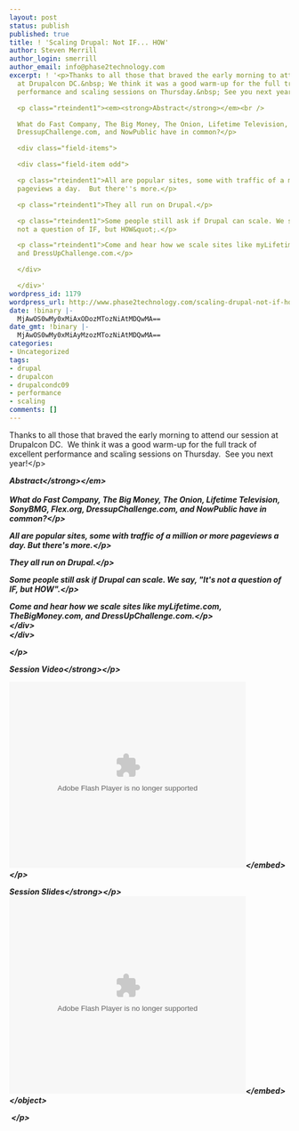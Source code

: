 ```yaml
---
layout: post
status: publish
published: true
title: ! 'Scaling Drupal: Not IF... HOW'
author: Steven Merrill
author_login: smerrill
author_email: info@phase2technology.com
excerpt: ! '<p>Thanks to all those that braved the early morning to attend our session
  at Drupalcon DC.&nbsp; We think it was a good warm-up for the full track of excellent
  performance and scaling sessions on Thursday.&nbsp; See you next year!</p>

  <p class="rteindent1"><em><strong>Abstract</strong></em><br />

  What do Fast Company, The Big Money, The Onion, Lifetime Television, SonyBMG, Flex.org,
  DressupChallenge.com, and NowPublic have in common?</p>

  <div class="field-items">

  <div class="field-item odd">

  <p class="rteindent1">All are popular sites, some with traffic of a million or more
  pageviews a day.  But there''s more.</p>

  <p class="rteindent1">They all run on Drupal.</p>

  <p class="rteindent1">Some people still ask if Drupal can scale. We say, &quot;It''s
  not a question of IF, but HOW&quot;.</p>

  <p class="rteindent1">Come and hear how we scale sites like myLifetime.com, TheBigMoney.com,
  and DressUpChallenge.com.</p>

  </div>

  </div>'
wordpress_id: 1179
wordpress_url: http://www.phase2technology.com/scaling-drupal-not-if-how/
date: !binary |-
  MjAwOS0wMy0xMiAxODozMTozNiAtMDQwMA==
date_gmt: !binary |-
  MjAwOS0wMy0xMiAyMzozMTozNiAtMDQwMA==
categories:
- Uncategorized
tags:
- drupal
- drupalcon
- drupalcondc09
- performance
- scaling
comments: []
---
```

<p>Thanks to all those that braved the early morning to attend our session at Drupalcon DC.&nbsp; We think it was a good warm-up for the full track of excellent performance and scaling sessions on Thursday.&nbsp; See you next year!<&#47;p></p>
<p class="rteindent1"><em><strong>Abstract<&#47;strong><&#47;em><br &#47;><br />
What do Fast Company, The Big Money, The Onion, Lifetime Television, SonyBMG, Flex.org, DressupChallenge.com, and NowPublic have in common?<&#47;p></p>
<div class="field-items">
<div class="field-item odd">
<p class="rteindent1">All are popular sites, some with traffic of a million or more pageviews a day.  But there's more.<&#47;p></p>
<p class="rteindent1">They all run on Drupal.<&#47;p></p>
<p class="rteindent1">Some people still ask if Drupal can scale. We say, "It's not a question of IF, but HOW".<&#47;p></p>
<p class="rteindent1">Come and hear how we scale sites like myLifetime.com, TheBigMoney.com, and DressUpChallenge.com.<&#47;p><br />
<&#47;div><br />
<&#47;div></p>
<p><!--break--><&#47;p></p>
<p><strong>Session Video<&#47;strong><&#47;p></p>
<p><embed type="application&#47;x-shockwave-flash" allowfullscreen="true" allowscriptaccess="always" width="425" height="335" src="http:&#47;&#47;www.archive.org&#47;flow&#47;flowplayer.commercial-3.0.5.swf" w3c="true" flashvars="config={"key":"#$b6eb72a0f2f1e29f3d4","playlist":[{"url":"http:&#47;&#47;www.archive.org&#47;download&#47;ScalingDrupalNotIf...how&#47;format=Thumbnail?.jpg","autoPlay":true,"scaling":"fit"},{"url":"http:&#47;&#47;www.archive.org&#47;download&#47;ScalingDrupalNotIf...how&#47;ScalingDrupalNotIfHow.mp4","accelerated":true,"scaling":"fit","autoPlay":false,"provider":"h264streaming"}],"clip":{"accelerated":true,"scaling":"fit","autoPlay":false,"provider":"h264streaming"},"canvas":{"backgroundColor":"0x000000","backgroundGradient":"none"},"plugins":{"audio":{"url":"http:&#47;&#47;www.archive.org&#47;flow&#47;flowplayer.audio-3.0.3-dev.swf"},"controls":{"gloss":"high","backgroundColor":"0x000000","backgroundGradient":"medium","sliderColor":"0x777777","progressColor":"0x777777","timeColor":"0xeeeeee","durationColor":"0x01DAFF","buttonColor":"0x333333","buttonOverColor":"0x505050","playlist":false,"fullscreen":true},"h264streaming":{"url":"http:&#47;&#47;www.archive.org&#47;flow&#47;flowplayer.h264streaming-3.0.5.swf"}},"contextMenu":[{"Item ScalingDrupalNotIf...how at archive.org":"function()"},"-","Flowplayer 3.0.5"]}"><&#47;embed><&#47;p></p>
<p><strong>Session Slides<&#47;strong><&#47;p><br />
<object width="425" height="355" style="margin: 0px;"><param name="movie" value="http:&#47;&#47;static.slideshare.net&#47;swf&#47;ssplayer2.swf?doc=scaling-090312151011-phpapp01&amp;stripped_title=scaling-drupal-not-if-how" &#47;><param name="allowFullScreen" value="true" &#47;><param name="allowScriptAccess" value="always" &#47;><embed width="425" height="355" src="http:&#47;&#47;static.slideshare.net&#47;swf&#47;ssplayer2.swf?doc=scaling-090312151011-phpapp01&amp;stripped_title=scaling-drupal-not-if-how" type="application&#47;x-shockwave-flash" allowscriptaccess="always" allowfullscreen="true"><&#47;embed><&#47;object></p>
<p>&nbsp;<&#47;p></p>
